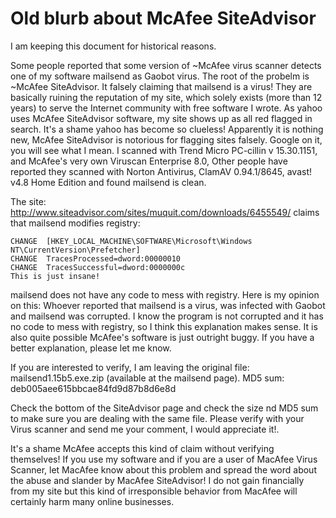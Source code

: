 
# Old blurb about McAfee SiteAdvisor #
I am keeping this document for historical reasons.

Some people reported that some version of ~McAfee virus scanner detects one of my software mailsend as Gaobot virus. The root of the probelm is ~McAfee SiteAdvisor. It falsely claiming that mailsend is a virus! They are basically ruining the reputation of my site, which solely exists (more than 12 years) to serve the Internet community with free software I wrote. As yahoo uses McAfee SiteAdvisor software, my site shows up as all red flagged in search. It's a shame yahoo has become so clueless! Apparently it is nothing new, McAfee SiteAdvisor is notorious for flagging sites falsely. Google on it, you will see what I mean.
I scanned with Trend Micro PC-cillin v 15.30.1151, and McAfee's very own Viruscan Enterprise 8.0, Other people have reported they scanned with Norton Antivirus, ClamAV 0.94.1/8645, avast! v4.8 Home Edition and found mailsend is clean.

The site: http://www.siteadvisor.com/sites/muquit.com/downloads/6455549/ claims that mailsend modifies registry:
```
CHANGE  [HKEY_LOCAL_MACHINE\SOFTWARE\Microsoft\Windows
NT\CurrentVersion\Prefetcher]
CHANGE  TracesProcessed=dword:00000010
CHANGE  TracesSuccessful=dword:0000000c
This is just insane!
```
mailsend does not have any code to mess with registry.
Here is my opinion on this:
Whoever reported that mailsend is a virus, was infected with Gaobot and mailsend was corrupted. I know the program is not corrupted and it has no code to mess with registry, so I think this explanation makes sense. It is also quite possible McAfee's software is just outright buggy.
If you have a better explanation, please let me know.

If you are interested to verify, I am leaving the original file: mailsend1.15b5.exe.zip (available at the mailsend page).
MD5 sum: deb005aee615bbcae84fd9d87b8d6e8d

Check the bottom of the SiteAdvisor page and check the size nd MD5 sum to make sure you are dealing with the same file.
Please verify with your Virus scanner and send me your comment, I would appreciate it!.

It's a shame McAfee accepts this kind of claim without verifying themselves! If you use my software and if you are a user of MacAfee Virus Scanner, let MacAfee know about this problem and spread the word about the abuse and slander by MacAfee SiteAdvisor! I do not gain financially from my site but this kind of irresponsible behavior from MacAfee will certainly harm many online businesses.